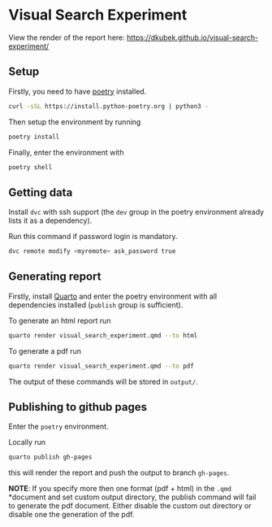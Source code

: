 # Visual Search Experiment

View the render of the report here:
https://dkubek.github.io/visual-search-experiment/


## Setup

Firstly, you need to have [poetry](https://python-poetry.org/docs/) installed.
```sh
curl -sSL https://install.python-poetry.org | python3 -
```

Then setup the environment by running
```sh
poetry install
```

Finally, enter the environment with
```sh
poetry shell
```

## Getting data

Install ``dvc`` with ssh support (the ``dev`` group in the poetry environment
already lists it as a dependency).

Run this command if password login is mandatory.
```sh
dvc remote modify <myremote> ask_password true
```

## Generating report

Firstly, install [Quarto](https://quarto.org/docs/get-started/index.html) and
enter the poetry environment with all dependencies installed (``publish`` group
is sufficient).

To generate an html report run
```sh
quarto render visual_search_experiment.qmd --to html
```

To generate a pdf run
```sh
quarto render visual_search_experiment.qmd --to pdf
```

The output of these commands will be stored in ``output/``.

## Publishing to github pages

Enter the ``poetry`` environment.

Locally run
```sh
quarto publish gh-pages
```
this will render the report and push the output to branch ``gh-pages``.

**NOTE**: If you specify more then one format (pdf + html) in the ``.qmd``
*document and set custom output directory, the publish command will fail to
generate the pdf document. Either disable the custom out directory or disable
one the generation of the pdf.

